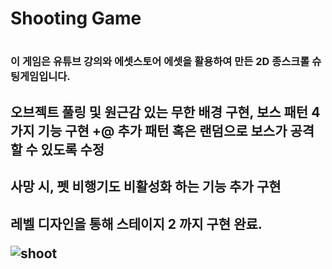 # Shooting Game

# <H3>이 게임은 유튜브 강의와 에셋스토어 에셋을 활용하여 만든 2D 종스크롤 슈팅게임입니다. </H3>
<h2> 오브젝트 풀링 및 원근감 있는 무한 배경 구현, 보스 패턴 4가지 기능 구현 +@ 추가 패턴 혹은 랜덤으로 보스가 공격할 수 있도록 수정
<h2> 사망 시, 펫 비행기도 비활성화 하는 기능 추가 구현 
<h2> 레벨 디자인을 통해 스테이지 2 까지 구현 완료. 
 

![shoot](https://user-images.githubusercontent.com/82301801/145324451-a2af2cd8-4cbd-4cd3-9acc-12ddfff31527.JPG)
